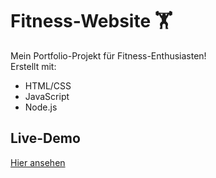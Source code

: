 # Fitness-Website 🏋️

Mein Portfolio-Projekt für Fitness-Enthusiasten!  
Erstellt mit:
- HTML/CSS
- JavaScript
- Node.js

## Live-Demo
[Hier ansehen](https://a1goretic.github.io/Fitness-Website/)